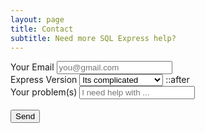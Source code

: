 ```yaml
---
layout: page
title: Contact
subtitle: Need more SQL Express help?
---
```


<form action="https://send.pageclip.co/4VbMDoV02C8aN7vFEjebO1Wbwrl0wRny/Contact" class="pageclip-form" method="post">
  <!-- Replace these inputs with your own. Make sure they have a "name" attribute! -->
	<div class="form-group">
		<label>Your Email</label>
		<input type="email" name="email" placeholder="you@gmail.com" />
	</div>
	<div class="form-group">
		<label>Express Version</label>
		<select name="version" required="">
			<option value="complicated">Its complicated</option>
			<option value="2008">SQL Express 2008</option>
			<option value="2012">SQL Express 2012</option>
			<option value="2014">SQL Express 2014</option>
			<option value="2016">SQL Express 2016</option>
			<option value="2017">SQL Express 2017</option>
		</select>
		::after
	</div>
	<div class="form-group">
		<label>Your problem(s)</label>
		<input type="text" name="message" placeholder="I need help with ..." />
	</div>
  <br />
  <button type="submit" class="pageclip-form__submit--dark-loader">
    <span>Send</span>
  </button>
</form>